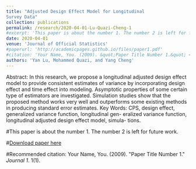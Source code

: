 ```yaml
---
title: "Adjusted Design Effect Model for Longitudinal
Survey Data"
collection: publications
permalink: /research/2020-04-01-Lu-Quazi-Cheng-1
#excerpt: 'This paper is about the number 1. The number 2 is left for future work.'
date: 2020-04-01
venue: 'Journal of Official Statistics'
#paperurl: 'http://academicpages.github.io/files/paper1.pdf'
#citation: 'Your Name, You. (2009). &quot;Paper Title Number 1.&quot; <i>Journal 1</i>. 1(1).'
authors: 'Yan Lu, Mohammed Quazi, and Yang Cheng'
---
```


Abstract: In this research, we propose a longitudinal adjusted design effect model to
provide consistent estimates of variance by incorporating design effect and time
effect into modeling. Asymptotic properties of some certain type of estimators
are investigated. Simulation studies show that the proposed method works
very well and outperforms some existing methods in producing standard error
estimates.
Key Words: CPS, design effect, generalized variance function, longitudinal gen-
eralized variance function, longitudinal adjusted design effect model, simula-
tions.

#This paper is about the number 1. The number 2 is left for future work.

#[Download paper here](http://academicpages.github.io/files/paper1.pdf)

#Recommended citation: Your Name, You. (2009). "Paper Title Number 1." <i>Journal 1</i>. 1(1).
